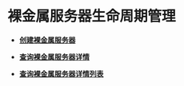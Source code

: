 # 裸金属服务器生命周期管理<a name="bms_api_0605"></a>

-   **[创建裸金属服务器](创建裸金属服务器.md)**  

-   **[查询裸金属服务器详情](查询裸金属服务器详情.md)**  

-   **[查询裸金属服务器详情列表](查询裸金属服务器详情列表.md)**  


